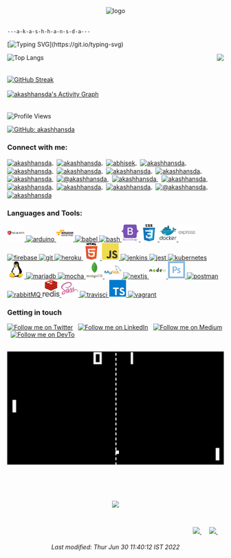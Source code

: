<div align="center">
<img src="https://avatars.githubusercontent.com/u/1342004?s=200&v=4" alt="logo"></img>
</div>
<br>

```
---a-k-a-s-h-h-a-n-s-d-a---
```
[![Typing SVG](https://readme-typing-svg.herokuapp.com?font=JetBrains+Mono&color=06FF00&width=440&lines=Welcome+to+akashhansda+GitHub+profile.;Hi,+I'+m+akashhansda;I'+m+an+Open+Source+Code+Explorer+and+Enthusiast+and+Web+Development;I'+m+currently+learning+Machine+Learning;I'+m+looking+to+collaborate+on+GitHub+and+more+.+.+.;How+to+reach+me+@akashhansda.;Research+is+our+priority.;Thanks+for+reading.)](https://git.io/typing-svg)

![Top Langs](https://github-readme-stats.vercel.app/api/top-langs/?username=donnemartin&layout=compact&theme=github_dark&hide=php,javascript,css,tsql,html,scss,makefile,shell,dockerfile)
<img align="right" src="https://github-readme-stats.vercel.app/api?username=akashhansda&show_icons=true&icon_color=06FF00&text_color=718096&bg_color=00000000&hide_title=true&hide_border=true" />
<br>
<br><br>
[![GitHub Streak](https://github-readme-streak-stats.herokuapp.com/?user=akashhansda&currStreakNum=2FD3EB&fire=pink&sideLabels=F00&theme=nightowl)](https://git.io/streak-stats)
<br>
<br><!-- https://github.com/akashhansda/github-readme-activity-graph -->
<a href="https://github.com/akashhansda/github-readme-activity-graph"><img alt="akashhansda's Activity Graph" src="https://denvercoder1-activity-graph.herokuapp.com/graph/?username=akashhansda&bg_color=000000&color=4E9F3D&line=06FF00&point=FFFFFF&hide_border=true" /></a>
<br>
<br>
<br>
![Profile Views](https://komarev.com/ghpvc/?username=akashhansda&color=brightgreen)

[![GitHub: akashhansda](https://img.shields.io/github/followers/akashhansda?label=follow%20github&color=brightgreen)](https://github.com/akashhansda)

<h3 align="left">Connect with me:</h3>
<p align="left">
<a href="https://codepen.io/akashhansda" target="blank" title="Follow me on ">
<img align="center" src="https://cdn.jsdelivr.net/npm/simple-icons@3.0.1/icons/codepen.svg" alt="akashhansda" height="30" width="40" />
</a>&nbsp;
<a href="https://dev.to/akashhansda" target="blank" title="Follow me on ">
<img align="center" src="https://cdn.jsdelivr.net/npm/simple-icons@3.0.1/icons/dev-dot-to.svg" alt="akashhansda" height="30" width="40" />
</a>&nbsp;
<a href="https://twitter.com/abhisek" target="blank" title="Follow me on ">
<img align="center" src="https://cdn.jsdelivr.net/npm/simple-icons@3.0.1/icons/twitter.svg" alt="abhisek" height="30" width="40" />
</a>&nbsp;
<a href="https://linkedin.com/in/akashhansda" target="blank" title="Follow me on ">
<img align="center" src="https://cdn.jsdelivr.net/npm/simple-icons@3.0.1/icons/linkedin.svg" alt="akashhansda" height="30" width="40" />
</a>&nbsp;
<a href="https://codesandbox.com/akashhansda" target="blank" title="Follow me on ">
<img align="center" src="https://cdn.jsdelivr.net/npm/simple-icons@3.0.1/icons/codesandbox.svg" alt="akashhansda" height="30" width="40" />
</a>&nbsp;
<a href="https://kaggle.com/akashhansda" target="blank" title="Follow me on ">
<img align="center" src="https://cdn.jsdelivr.net/npm/simple-icons@3.0.1/icons/kaggle.svg" alt="akashhansda" height="30" width="40" />
</a>&nbsp;
<a href="https://fb.com/akashhansda" target="blank" title="Follow me on ">
<img align="center" src="https://cdn.jsdelivr.net/npm/simple-icons@3.0.1/icons/facebook.svg" alt="akashhansda" height="30" width="40" />
</a>&nbsp;
<a href="https://instagram.com/akashhansda" target="blank" title="Follow me on ">
<img align="center" src="https://cdn.jsdelivr.net/npm/simple-icons@3.0.1/icons/instagram.svg" alt="akashhansda" height="30" width="40" />
</a>&nbsp;
<a href="https://dribbble.com/akashhansda" target="blank" title="Follow me on ">
<img align="center" src="https://cdn.jsdelivr.net/npm/simple-icons@3.0.1/icons/dribbble.svg" alt="akashhansda" height="30" width="40" />
</a>&nbsp;
<a href="https://medium.com/@akashhansda" target="blank" title="Follow me on ">
<img align="center" src="https://cdn.jsdelivr.net/npm/simple-icons@3.0.1/icons/medium.svg" alt="@akashhansda" height="30" width="40" />
</a>&nbsp;
<a href="https://www.youtube.com/c/akashhansda" target="blank" title="Follow me on ">
<img align="center" src="https://cdn.jsdelivr.net/npm/simple-icons@3.0.1/icons/youtube.svg" alt="akashhansda" height="30" width="40" />
</a>&nbsp;
<a href="https://www.codechef.com/users/akashhansda" target="blank" title="Follow me on ">
<img align="center" src="https://cdn.jsdelivr.net/npm/simple-icons@3.1.0/icons/codechef.svg" alt="akashhansda" height="30" width="40" />
</a>&nbsp;
<a href="https://www.hackerrank.com/akashhansda" target="blank" title="Follow me on ">
<img align="center" src="https://cdn.jsdelivr.net/npm/simple-icons@3.0.1/icons/hackerrank.svg" alt="akashhansda" height="30" width="40" />
</a>&nbsp;
<a href="https://codeforces.com/profile/akashhansda" target="blank" title="Follow me on ">
<img align="center" src="https://cdn.jsdelivr.net/npm/simple-icons@3.0.1/icons/codeforces.svg" alt="akashhansda" height="30" width="40" />
</a>&nbsp;
<a href="https://www.leetcode.com/akashhansda" target="blank" title="Follow me on ">
<img align="center" src="https://cdn.jsdelivr.net/npm/simple-icons@3.0.1/icons/leetcode.svg" alt="akashhansda" height="30" width="40" />
</a>&nbsp;
<a href="https://www.hackerearth.com/@akashhansda" target="blank" title="Follow me on ">
<img align="center" src="https://cdn.jsdelivr.net/npm/simple-icons@3.0.1/icons/hackerearth.svg" alt="@akashhansda" height="30" width="40" />
</a>&nbsp;
<a href="https://www.topcoder.com/members/akashhansda" target="blank" title="Follow me on ">
<img align="center" src="https://cdn.jsdelivr.net/npm/simple-icons@3.0.1/icons/topcoder.svg" alt="akashhansda" height="30" width="40" />
</a>
</p>

<h3 align="left">Languages and Tools:</h3>
<p align="left"> <a href="https://angular.io" target="_blank"> <img src="https://raw.githubusercontent.com/devicons/devicon/master/icons/angularjs/angularjs-original-wordmark.svg" alt="angularjs" width="40" height="40"/> </a> <a href="https://www.arduino.cc/" target="_blank"> <img src="https://cdn.worldvectorlogo.com/logos/arduino-1.svg" alt="arduino" width="40" height="40"/> </a> <a href="https://aws.amazon.com" target="_blank"> <img src="https://raw.githubusercontent.com/devicons/devicon/master/icons/amazonwebservices/amazonwebservices-original-wordmark.svg" alt="aws" width="40" height="40"/> </a> <a href="https://babeljs.io/" target="_blank"> <img src="https://www.vectorlogo.zone/logos/babeljs/babeljs-icon.svg" alt="babel" width="40" height="40"/> </a> <a href="https://www.gnu.org/software/bash/" target="_blank"> <img src="https://www.vectorlogo.zone/logos/gnu_bash/gnu_bash-icon.svg" alt="bash" width="40" height="40"/> </a> <a href="https://getbootstrap.com" target="_blank"> <img src="https://raw.githubusercontent.com/devicons/devicon/master/icons/bootstrap/bootstrap-plain-wordmark.svg" alt="bootstrap" width="40" height="40"/> </a> <a href="https://www.w3schools.com/css/" target="_blank"> <img src="https://raw.githubusercontent.com/devicons/devicon/master/icons/css3/css3-original-wordmark.svg" alt="css3" width="40" height="40"/> </a> <a href="https://www.docker.com/" target="_blank"> <img src="https://raw.githubusercontent.com/devicons/devicon/master/icons/docker/docker-original-wordmark.svg" alt="docker" width="40" height="40"/> </a> <a href="https://expressjs.com" target="_blank"> <img src="https://raw.githubusercontent.com/devicons/devicon/master/icons/express/express-original-wordmark.svg" alt="express" width="40" height="40"/> </a> <a href="https://firebase.google.com/" target="_blank"> <img src="https://www.vectorlogo.zone/logos/firebase/firebase-icon.svg" alt="firebase" width="40" height="40"/> </a> <a href="https://git-scm.com/" target="_blank"> <img src="https://www.vectorlogo.zone/logos/git-scm/git-scm-icon.svg" alt="git" width="40" height="40"/> </a> <a href="https://heroku.com" target="_blank"> <img src="https://www.vectorlogo.zone/logos/heroku/heroku-icon.svg" alt="heroku" width="40" height="40"/> </a> <a href="https://www.w3.org/html/" target="_blank"> <img src="https://raw.githubusercontent.com/devicons/devicon/master/icons/html5/html5-original-wordmark.svg" alt="html5" width="40" height="40"/> </a> <a href="https://developer.mozilla.org/en-US/docs/Web/JavaScript" target="_blank"> <img src="https://raw.githubusercontent.com/devicons/devicon/master/icons/javascript/javascript-original.svg" alt="javascript" width="40" height="40"/> </a> <a href="https://www.jenkins.io" target="_blank"> <img src="https://www.vectorlogo.zone/logos/jenkins/jenkins-icon.svg" alt="jenkins" width="40" height="40"/> </a> <a href="https://jestjs.io" target="_blank"> <img src="https://www.vectorlogo.zone/logos/jestjsio/jestjsio-icon.svg" alt="jest" width="40" height="40"/> </a> <a href="https://kubernetes.io" target="_blank"> <img src="https://www.vectorlogo.zone/logos/kubernetes/kubernetes-icon.svg" alt="kubernetes" width="40" height="40"/> </a> <a href="https://www.linux.org/" target="_blank"> <img src="https://raw.githubusercontent.com/devicons/devicon/master/icons/linux/linux-original.svg" alt="linux" width="40" height="40"/> </a> <a href="https://mariadb.org/" target="_blank"> <img src="https://www.vectorlogo.zone/logos/mariadb/mariadb-icon.svg" alt="mariadb" width="40" height="40"/> </a> <a href="https://mochajs.org" target="_blank"> <img src="https://www.vectorlogo.zone/logos/mochajs/mochajs-icon.svg" alt="mocha" width="40" height="40"/> </a> <a href="https://www.mongodb.com/" target="_blank"> <img src="https://raw.githubusercontent.com/devicons/devicon/master/icons/mongodb/mongodb-original-wordmark.svg" alt="mongodb" width="40" height="40"/> </a> <a href="https://www.mysql.com/" target="_blank"> <img src="https://raw.githubusercontent.com/devicons/devicon/master/icons/mysql/mysql-original-wordmark.svg" alt="mysql" width="40" height="40"/> </a> <a href="https://nextjs.org/" target="_blank"> <img src="https://cdn.worldvectorlogo.com/logos/nextjs-3.svg" alt="nextjs" width="40" height="40"/> </a> <a href="https://nodejs.org" target="_blank"> <img src="https://raw.githubusercontent.com/devicons/devicon/master/icons/nodejs/nodejs-original-wordmark.svg" alt="nodejs" width="40" height="40"/> </a> <a href="https://www.photoshop.com/en" target="_blank"> <img src="https://raw.githubusercontent.com/devicons/devicon/master/icons/photoshop/photoshop-line.svg" alt="photoshop" width="40" height="40"/> </a> <a href="https://postman.com" target="_blank"> <img src="https://www.vectorlogo.zone/logos/getpostman/getpostman-icon.svg" alt="postman" width="40" height="40"/> </a> <a href="https://www.rabbitmq.com" target="_blank"> <img src="https://www.vectorlogo.zone/logos/rabbitmq/rabbitmq-icon.svg" alt="rabbitMQ" width="40" height="40"/> </a> <a href="https://redis.io" target="_blank"> <img src="https://raw.githubusercontent.com/devicons/devicon/master/icons/redis/redis-original-wordmark.svg" alt="redis" width="40" height="40"/> </a> <a href="https://sass-lang.com" target="_blank"> <img src="https://raw.githubusercontent.com/devicons/devicon/master/icons/sass/sass-original.svg" alt="sass" width="40" height="40"/> </a> <a href="https://travis-ci.org" target="_blank"> <img src="https://www.vectorlogo.zone/logos/travis-ci/travis-ci-icon.svg" alt="travisci" width="40" height="40"/> </a> <a href="https://www.typescriptlang.org/" target="_blank"> <img src="https://raw.githubusercontent.com/devicons/devicon/master/icons/typescript/typescript-original.svg" alt="typescript" width="40" height="40"/> </a> <a href="https://www.vagrantup.com/" target="_blank"> <img src="https://www.vectorlogo.zone/logos/vagrantup/vagrantup-icon.svg" alt="vagrant" width="40" height="40"/> </a> </p>

### Getting in touch
<a href="https://twitter.com/" title="Follow me on Twitter">
  <img
    width="24"
    alt="Follow me on Twitter"
    src="https://raw.githubusercontent.com/trekhleb/trekhleb/master/assets/icons/twitter.svg"
  /></a>
&nbsp;
<a href="https://www.linkedin.com/in/" title="Follow me on LinkedIn">
  <img
    width="24"
    alt="Follow me on LinkedIn"
    src="https://raw.githubusercontent.com/trekhleb/trekhleb/master/assets/icons/linkedin.svg"
  /></a>
&nbsp;
<a href="https://medium.com/" title="Follow me on Medium">
  <img
    width="24"
    alt="Follow me on Medium"
    src="https://raw.githubusercontent.com/trekhleb/trekhleb/master/assets/icons/medium.svg"
  /></a>
&nbsp;
<a href="https://dev.to/" title="Follow me on DevTo">
  <img
    width="24"
    alt="Follow me on DevTo"
    src="https://raw.githubusercontent.com/trekhleb/trekhleb/master/assets/icons/devto.svg"
  /></a>
&nbsp;
<br><br>

![](https://github.com/akashhansda/akashhansda/blob/main/pong.gif)

<br>
<br>
<div align="center">
<br>  
<p align="center"><img align="center" src="https://profile-counter.glitch.me/{akashhansda}/count.svg" /></p> 
<br>
</div>
<p align="right">
    <a href="https://akashhansda.github.io/" alt="portfolio">
        <img src="https://img.shields.io/badge/Portfolio-akashhansda-brightgreen.svg" />
    </a>&emsp;
    <a href="https://t.me/akashhansda" alt="Telegram">
        <img src="https://img.shields.io/badge/-akashhansda-blue?style=social&logo=Telegram&logoColor=blue" />
    </a>&emsp;
</p>

<!--
**akashhansda/akashhansda** is a ✨ _special_ ✨ repository because its `README.md` (this file) appears on your GitHub profile.

Here are some ideas to get you started:

- 🔭 I’m currently working on ...
- 🌱 I’m currently learning ...
- 👯 I’m looking to collaborate on ...
- 🤔 I’m looking for help with ...
- 💬 Ask me about ...
- 📫 How to reach me: ...
- 😄 Pronouns: ...
- ⚡ Fun fact: ...
-->
<h6 color="9AB3F5" align="center">Last modified: Thur Jun 30 11:40:12 IST 2022</h6>
